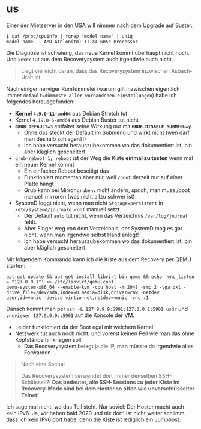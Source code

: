 # us

Einer der Mietserver in den USA will nimmer nach dem Upgrade auf Buster.

```
$ cat /proc/cpuinfo | fgrep 'model name' | uniq
model name	: AMD Athlon(tm) II X4 605e Processor
```

Die Diagnose ist schwierig, das neue Kernel kommt überhaupt nicht hoch.
Und `kexec` tut aus dem Recoverysystem auch irgendwie auch nicht.

> Liegt vielleicht daran, dass das Recoverysystem inzwischen Asbach-Uralt ist.

Nach einiger nerviger Rumfummelei (warum gilt inzwischen eigentlich immer `default=dümmmste-aller-vorhandenen-einstellungen`)
habe ich folgendes herausgefunden:

- **Kernel `4.9.0-11-amd64`** aus Debian Stretch tut
- Kernel `4.19.0-6-amd64` aus Debian Buster tut nicht
- **`GRUB_DEFAULT=3`** entfaltet seine Wirkung nur mit **`GRUB_DISABLE_SUBMENU=y`**.
  - Ohne das steckt der Default im Submenü und wirkt nicht (wen darf man deshalb schlagen?!)
  - Ich habe versucht herauszubekommen wo das dokumentiert ist, bin aber kläglich gescheitert.
- `grub-reboot 1; reboot` ist der Weg die Kiste **einmal zu testen** wenn mal ein neuer Kernel kommt
  - Ein einfacher Reboot beseitigt das
  - Funktioniert momentan aber nur, weil `/boot` derzeit nur auf einer Platte hängt
  - Grub kann bei Mirror `grubenv` nicht ändern, sprich, man muss /boot manuell mirroren (was nicht allzu schwer ist)
- SystemD loggt nicht, wenn man nicht `Storage=persistent` in `/etc/systemd/journald.conf` manuell setzt.
  - Der Default `auto` tut nicht, wenn das Verzeichnis `/var/log/journal` fehlt.
  - Aber Finger weg von dem Verzeichnis, der SystemD mag es gar nicht, wenn man irgendwo selbst Hand anlegt!
  - Ich habe versucht herauszubekommen wo das dokumentiert ist, bin aber kläglich gescheitert.

Mit folgendem Kommando kann ich die Kiste aus dem Recovery per QEMU starten:

```
apt-get update && apt-get install libvirt-bin qemu && echo 'vnc_listen = "127.0.0.1"' >> /etc/libvirt/qemu.conf;
qemu-system-x86_64 --enable-kvm -cpu host -m 2048 -smp 2 -vga qxl -drive file=/dev/sda,index=0,media=disk,driver=raw -netdev user,id=vmnic -device virtio-net,netdev=vmnic -vnc :1
```

Danach kommt man per `ssh -L 127.9.9.9:5901:127.0.0.1:5901 usdr` und `vncviewer 127.9.9.9::5901` auf die Konsole der VM.

- Leider funktioniert da der Boot egal mit welchem Kernel
- Netzwerk tut auch noch nicht, und vorerst keinen Peil wie man das ohne Kopfstände hinkriegen soll
  - Das Recoverysystem belegt ja die IP, man müsste da irgendwie alles Forwarden ..

> Noch eine Sache:
>
> Das Recoverysystem verwendet dort immer denselben SSH-Schlüssel!?!
> **Das bedeutet, alle SSH-Sessions zu jeder Kiste im Recovery-Mode sind bei dem Hoster so offen wie unverschlüsselter Telnet!**

Ich sage mal nicht, wo das Teil steht.  Nur soviel:  Der Hoster macht auch kein IPv6.  Ja, wir haben bald 2020 und nix dort!
Ist nicht weiter schlimm, dass ich kein IPv6 dort habe, denn die Kiste ist lediglich ein Jumphost.
